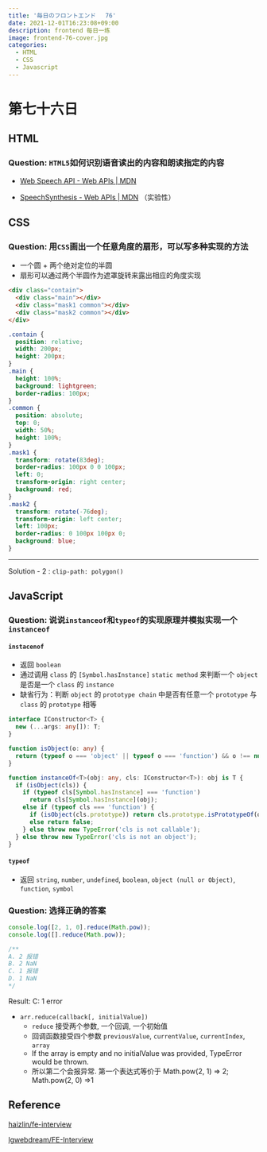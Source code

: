 ```yaml
---
title: '毎日のフロントエンド　 76'
date: 2021-12-01T16:23:08+09:00
description: frontend 每日一练
image: frontend-76-cover.jpg
categories:
  - HTML
  - CSS
  - Javascript
---
```


# 第七十六日

## HTML

### **Question:** `HTML5`如何识别语音读出的内容和朗读指定的内容

- [Web Speech API - Web APIs | MDN](https://developer.mozilla.org/en-US/docs/Web/API/Web_Speech_API)

- [SpeechSynthesis - Web APIs | MDN](https://developer.mozilla.org/en-US/docs/Web/API/SpeechSynthesis) （实验性）

## CSS

### **Question:** 用`CSS`画出一个任意角度的扇形，可以写多种实现的方法

- 一个圆 + 两个绝对定位的半圆
- 扇形可以通过两个半圆作为遮罩旋转来露出相应的角度实现

```html
<div class="contain">
  <div class="main"></div>
  <div class="mask1 common"></div>
  <div class="mask2 common"></div>
</div>
```

```css
.contain {
  position: relative;
  width: 200px;
  height: 200px;
}
.main {
  height: 100%;
  background: lightgreen;
  border-radius: 100px;
}
.common {
  position: absolute;
  top: 0;
  width: 50%;
  height: 100%;
}
.mask1 {
  transform: rotate(83deg);
  border-radius: 100px 0 0 100px;
  left: 0;
  transform-origin: right center;
  background: red;
}
.mask2 {
  transform: rotate(-76deg);
  transform-origin: left center;
  left: 100px;
  border-radius: 0 100px 100px 0;
  background: blue;
}
```

---

Solution - 2 : `clip-path: polygon()`

## JavaScript

### **Question:** 说说`instanceof`和`typeof`的实现原理并模拟实现一个`instanceof`

#### `instacenof`

- 返回 `boolean`
- 通过调用 `class` 的 `[Symbol.hasInstance]` `static method` 来判断一个 `object` 是否是一个 `class` 的 `instance`
- 缺省行为：判断 `object` 的 `prototype chain` 中是否有任意一个 `prototype` 与 `class` 的 `prototype` 相等

```typescript
interface IConstructor<T> {
  new (...args: any[]): T;
}

function isObject(o: any) {
  return (typeof o === 'object' || typeof o === 'function') && o !== null;
}

function instanceOf<T>(obj: any, cls: IConstructor<T>): obj is T {
  if (isObject(cls)) {
    if (typeof cls[Symbol.hasInstance] === 'function')
      return cls[Symbol.hasInstance](obj);
    else if (typeof cls === 'function') {
      if (isObject(cls.prototype)) return cls.prototype.isPrototypeOf(obj);
      else return false;
    } else throw new TypeError('cls is not callable');
  } else throw new TypeError('cls is not an object');
}
```

#### `typeof`

- 返回 `string`, `number`, `undefined`, `boolean`, `object (null or Object)`, `function`, `symbol`

### **Question:** 选择正确的答案

```js
console.log([2, 1, 0].reduce(Math.pow));
console.log([].reduce(Math.pow));

/**
A. 2 报错
B. 2 NaN
C. 1 报错
D. 1 NaN
*/
```

Result: C: 1 error

- `arr.reduce(callback[, initialValue])`
  - `reduce` 接受两个参数, 一个回调, 一个初始值
  - 回调函数接受四个参数 `previousValue`, `currentValue`, `currentIndex`, `array`
  - If the array is empty and no initialValue was provided, TypeError would be thrown.
  - 所以第二个会报异常. 第一个表达式等价于 Math.pow(2, 1) => 2; Math.pow(2, 0) =>1

## Reference

[haizlin/fe-interview](https://github.com/haizlin/fe-interview)

[lgwebdream/FE-Interview ](https://github.com/lgwebdream/FE-Interview)
